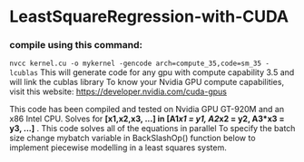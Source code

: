 # LeastSquareRegression-with-CUDA
### compile using this command:
```nvcc kernel.cu -o mykernel -gencode arch=compute_35,code=sm_35 -lcublas```
 This will generate code for any gpu with compute capability 3.5 and will link the cublas library 
 To know your Nvidia GPU compute capabilities, visit this website: 
 https://developer.nvidia.com/cuda-gpus

 This code has been compiled and tested on Nvidia GPU GT-920M and an x86 Intel CPU.
 Solves for **[x1,x2,x3, ...] in [A1*x1 = y1, A2*x2 = y2, A3*x3 = y3, ...]** . This code solves all of the equations in parallel
 To specify the batch size change mybatch variable in BackSlashOp() function below to implement piecewise modelling in a 
 least squares system.
